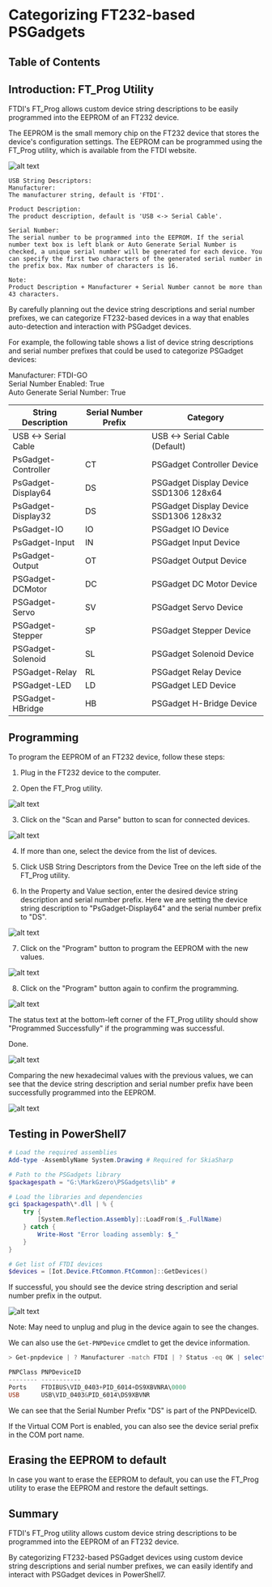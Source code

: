 # Categorizing FT232-based PSGadgets

## Table of Contents


## Introduction: FT_Prog Utility

FTDI's FT_Prog allows custom device string descriptions to be easily programmed into the EEPROM of an FT232 device. 

The EEPROM is the small memory chip on the FT232 device that stores the device's configuration settings. The EEPROM can be programmed using the FT_Prog utility, which is available from the FTDI website.

![alt text](image.png)

```
USB String Descriptors:
Manufacturer:
The manufacturer string, default is 'FTDI'.

Product Description:
The product description, default is 'USB <-> Serial Cable'.

Serial Number:
The serial number to be programmed into the EEPROM. If the serial number text box is left blank or Auto Generate Serial Number is checked, a unique serial number will be generated for each device. You can specify the first two characters of the generated serial number in the prefix box. Max number of characters is 16.

Note:
Product Description + Manufacturer + Serial Number cannot be more than 43 characters.
```

By carefully planning out the device string descriptions and serial number prefixes, we can categorize FT232-based devices in a way that enables auto-detection and interaction with PSGadget devices.

For example, the following table shows a list of device string descriptions and serial number prefixes that could be used to categorize PSGadget devices:


Manufacturer: FTDI-GO  
Serial Number Enabled: True  
Auto Generate Serial Number: True  

| String Description | Serial Number Prefix | Category |
|--------------------|----------------------|----------|
| USB <-> Serial Cable |  | USB <-> Serial Cable (Default) |
| PsGadget-Controller | CT | PSGadget Controller Device |
| PsGadget-Display64 | DS | PSGadget Display Device SSD1306 128x64 |
| PsGadget-Display32 | DS | PSGadget Display Device SSD1306 128x32 |
| PsGadget-IO | IO | PSGadget IO Device |
| PsGadget-Input | IN | PSGadget Input Device |
| PsGadget-Output | OT | PSGadget Output Device |
| PSGadget-DCMotor | DC | PSGadget DC Motor Device |
| PSGadget-Servo | SV | PSGadget Servo Device |
| PSGadget-Stepper | SP | PSGadget Stepper Device |
| PSGadget-Solenoid | SL | PSGadget Solenoid Device |
| PSGadget-Relay | RL | PSGadget Relay Device |
| PSGadget-LED | LD | PSGadget LED Device |
| PSGadget-HBridge | HB | PSGadget H-Bridge Device |

## Programming

To program the EEPROM of an FT232 device, follow these steps:

1. Plug in the FT232 device to the computer.

2. Open the FT_Prog utility.

![alt text](image.png)

3. Click on the "Scan and Parse" button to scan for connected devices.

![alt text](image-10.png)

4. If more than one, select the device from the list of devices.

5. Click USB String Descriptors from the Device Tree on the left side of the FT_Prog utility.

6. In the Property and Value section, enter the desired device string description and serial number prefix. Here we are setting the device string description to "PsGadget-Display64" and the serial number prefix to "DS".

![alt text](image-5.png)

7. Click on the "Program" button to program the EEPROM with the new values.

![alt text](image-2.png)

8. Click on the "Program" button again to confirm the programming.

![alt text](image-6.png)

The status text at the bottom-left corner of the FT_Prog utility should show "Programmed Successfully" if the programming was successful. 

Done. 

![alt text](image-7.png)

Comparing the new hexadecimal values with the previous values, we can see that the device string description and serial number prefix have been successfully programmed into the EEPROM.

![alt text](image-8.png)

## Testing in PowerShell7

```powershell
# Load the required assemblies
Add-type -AssemblyName System.Drawing # Required for SkiaSharp

# Path to the PSGadgets library
$packagespath = "G:\MarkGzero\PSGadgets\lib" # 

# Load the libraries and dependencies
gci $packagespath\*.dll | % {
    try {
        [System.Reflection.Assembly]::LoadFrom($_.FullName)
    } catch {
        Write-Host "Error loading assembly: $_"
    }
} 

# Get list of FTDI devices
$devices = [Iot.Device.FtCommon.FtCommon]::GetDevices()
```

If successful, you should see the device string description and serial number prefix in the output.

![alt text](image-9.png)


Note: May need to unplug and plug in the device again to see the changes.

We can also use the `Get-PNPDevice` cmdlet to get the device information.

```powershell
> Get-pnpdevice | ? Manufacturer -match FTDI | ? Status -eq OK | select PNPClass,PNPDeviceID

PNPClass PNPDeviceID
-------- -----------
Ports    FTDIBUS\VID_0403+PID_6014+DS9XBVNRA\0000
USB      USB\VID_0403&PID_6014\DS9XBVNR
```

We can see that the Serial Number Prefix "DS" is part of the PNPDeviceID. 

If the Virtual COM Port is enabled, you can also see the device serial prefix in the COM port name.

## Erasing the EEPROM to default

In case you want to erase the EEPROM to default, you can use the FT_Prog utility to erase the EEPROM and restore the default settings.

## Summary

FTDI's FT_Prog utility allows custom device string descriptions to be programmed into the EEPROM of an FT232 device.

By categorizing FT232-based PSGadget devices using custom device string descriptions and serial number prefixes, we can easily identify and interact with PSGadget devices in PowerShell7.